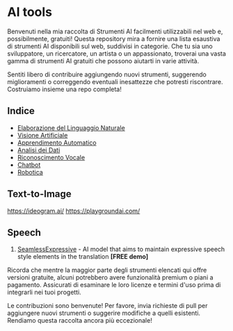 # AI tools 

Benvenuti nella mia raccolta di Strumenti AI facilmenti utilizzabili nel web e, possibilmente, gratuiti! Questa repository mira a fornire una lista esaustiva di strumenti AI disponibili sul web, suddivisi in categorie. Che tu sia uno sviluppatore, un ricercatore, un artista o un appassionato, troverai una vasta gamma di strumenti AI gratuiti che possono aiutarti in varie attività.

Sentiti libero di contribuire aggiungendo nuovi strumenti, suggerendo miglioramenti o correggendo eventuali inesattezze che potresti riscontrare. Costruiamo insieme una repo  completa!

## Indice

- [Elaborazione del Linguaggio Naturale](#elaborazione-del-linguaggio-naturale)
- [Visione Artificiale](#visione-artificiale)
- [Apprendimento Automatico](#apprendimento-automatico)
- [Analisi dei Dati](#analisi-dei-dati)
- [Riconoscimento Vocale](#riconoscimento-voce)
- [Chatbot](#chatbot)
- [Robotica](#robotica)

## Text-to-Image

https://ideogram.ai/
https://playgroundai.com/

## Speech

1. [SeamlessExpressive](https://seamless.metademolab.com/expressive/?utm_source=metaai&utm_medium=web&utm_campaign=seamless&utm_content=landing_page) - AI model that aims to maintain expressive speech style elements in the translation **[FREE demo]**



Ricorda che mentre la maggior parte degli strumenti elencati qui offre versioni gratuite, alcuni potrebbero avere funzionalità premium o piani a pagamento. Assicurati di esaminare le loro licenze e termini d'uso prima di integrarli nei tuoi progetti.

Le contribuzioni sono benvenute! Per favore, invia richieste di pull per aggiungere nuovi strumenti o suggerire modifiche a quelli esistenti. Rendiamo questa raccolta ancora più eccezionale!
